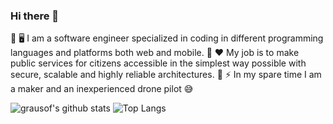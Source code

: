 ### Hi there 👋

📱 🖥 I am a software engineer specialized in coding in different programming languages and platforms both web and mobile.
🌱 ♥ My job is to make public services for citizens accessible in the simplest way possible with secure, scalable and highly reliable architectures.
🚀 ⚡ In my spare time I am a maker and an inexperienced drone pilot 😅

![grausof's github stats](https://github-readme-stats.vercel.app/api?username=grausof&hide=contribs,prs&show_icons=true&hide_border=true&title_color=000)
![Top Langs](https://github-readme-stats.vercel.app/api/top-langs/?username=grausof&layout=compact&hide_border=true)